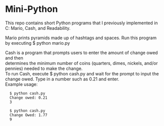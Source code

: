 # Mini-Python 

This repo contains short Python programs that I previously implemented in C: Mario, Cash, and Readability.

Mario prints pyramids made up of hashtags and spaces. Run this program by executing $ python mario.py <br/> 

Cash is a program that prompts users to enter the amount of change owed and then <br/>
determines the minimum number of coins (quarters, dimes, nickels, and/or pennies) needed to make the change.<br/>
To run Cash, execute $ python cash.py and wait for the prompt to input the change owed. Type in a number such as 0.21 and enter. <br/>
    Example usage:<br/>
    
      $ python cash.py
      Change owed: 0.21
      3
      
      $ python cash.py
      Change Owed: 1.77
      9

